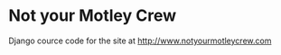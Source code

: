 Not your Motley Crew
====================

Django cource code for the site at http://www.notyourmotleycrew.com

